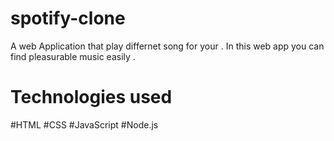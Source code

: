 # spotify-clone

A web Application that play differnet song for your . In this web app you can find pleasurable music easily .


# Technologies used 

#HTML
#CSS
#JavaScript
#Node.js
